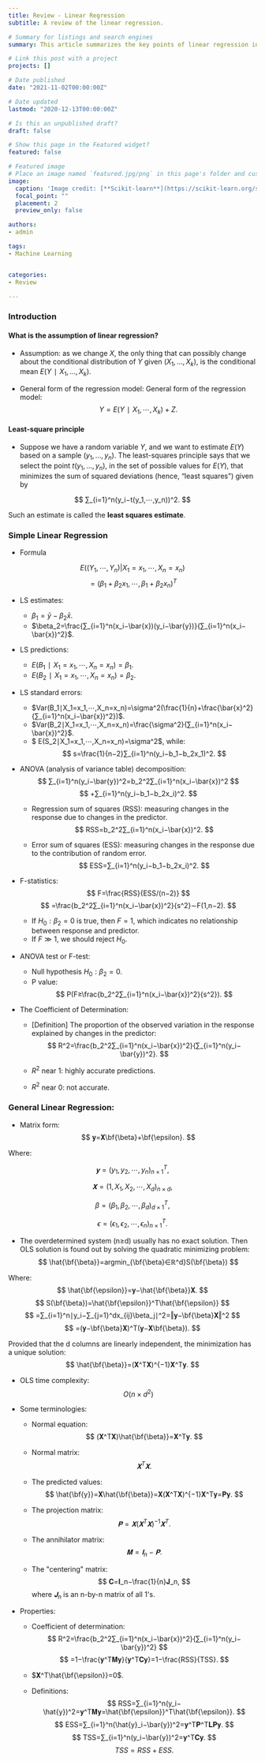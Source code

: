 ```yaml
---
title: Review - Linear Regression
subtitle: A review of the linear regression.

# Summary for listings and search engines
summary: This article summarizes the key points of linear regression including assumption, formulization and the model performance.

# Link this post with a project
projects: []

# Date published
date: "2021-11-02T00:00:00Z"

# Date updated
lastmod: "2020-12-13T00:00:00Z"

# Is this an unpublished draft?
draft: false

# Show this page in the Featured widget?
featured: false

# Featured image
# Place an image named `featured.jpg/png` in this page's folder and customize its options here.
image:
  caption: 'Image credit: [**Scikit-learn**](https://scikit-learn.org/stable/auto_examples/linear_model/plot_nnls.html#sphx-glr-auto-examples-linear-model-plot-nnls-py)'
  focal_point: ""
  placement: 2
  preview_only: false

authors:
- admin

tags:
- Machine Learning


categories:
- Review

---
```

### Introduction

#### What is the assumption of linear regression?

* Assumption: as we change $X$, the only thing that can possibly change about the conditional distribution of $Y$ given $(X_1, . . . , X_k)$, is the conditional mean $E(Y∣X_1, . . . , X_k)$. 

* General form of the regression model: General form of the regression model:
$$
  Y=E(Y∣X_1,⋯,X_k)+Z.
$$ 

#### Least-square principle

* Suppose we have a random variable $Y$, and we want to estimate $E(Y)$ based on a sample $(y_1, . . . , y_n)$. The least-squares principle says that we select the point $t(y_1, . . . , y_n)$, in the set of possible values for $E(Y)$, that minimizes the sum of squared  deviations (hence, “least squares”) given by 

$$
  ∑_{i=1}^n(y_i−t(y_1,⋯,y_n))^2. 
$$

Such an estimate is called the **least squares estimate**. 

### Simple Linear Regression

* Formula 

$$
  E((Y_1,\cdots,Y_n)|X_1=x_1, \cdots, X_n=x_n)
$$
$$
  =(\beta_1+\beta_2x_1, \cdots, \beta_1+\beta_2x_n )^T
$$

* LS estimates: 
  * $\beta_1=\bar{y}−\beta_2\bar{x}$.
  * $\beta_2=\frac{∑_{i=1}^n(x_i−\bar{x})(y_i−\bar{y})}{∑_{i=1}^n(x_i−\bar{x})^2}$.
 
* LS predictions: 
  * $E(B_1∣X_1=x_1,⋯,X_n=x_n)=\beta_1$.
  * $E(B_2∣X_1=x_1,⋯,X_n=x_n)=\beta_2$.
 
* LS standard errors: 
  * $Var(B_1∣X_1=x_1,⋯,X_n=x_n)=\sigma^2(\frac{1}{n}+\frac{\bar{x}^2}{∑_{i=1}^n(x_i−\bar{x})^2})$.
  * $Var(B_2∣X_1=x_1,⋯,X_n=x_n)=\frac{\sigma^2}{∑_{i=1}^n(x_i−\bar{x})^2}$.
  * $  E(S_2∣X_1=x_1,⋯,X_n=x_n)=\sigma^2$, while: 
$$
  s=\frac{1}{n−2}∑_{i=1}^n(y_i−b_1−b_2x_1)^2.
$$ 

* ANOVA (analysis of variance table) decomposition: 
$$
  ∑_{i=1}^n(y_i−\bar{y})^2=b_2^2∑_{i=1}^n(x_i−\bar{x})^2
$$
$$
  +∑_{i=1}^n(y_i−b_1−b_2x_i)^2.
$$
  * Regression sum of squares (RSS): measuring changes in the response due to changes in the predictor. 
$$
  RSS=b_2^2∑_{i=1}^n(x_i−\bar{x})^2.
$$ 

  * Error sum of squares (ESS): measuring changes in the response due to the contribution of random error. 
$$
  ESS=∑_{i=1}^n(y_i−b_1−b_2x_i)^2.
$$ 

* F-statistics: 
$$
  F=\frac{RSS}{ESS/(n−2)}
$$ 
$$
  =\frac{b_2^2∑_{i=1}^n(x_i−\bar{x})^2}{s^2}∼F(1,n−2).
$$

  * If $H_0: \beta_2=0$ is true, then $F=1$, which indicates no relationship between response and predictor. 
  * If $F≫1$, we should reject $H_0$. 

* ANOVA test or F-test: 
  * Null hypothesis $H_0:\beta_2=0$. 
  * P value: 
$$
  P(F≥\frac{b_2^2∑_{i=1}^n(x_i−\bar{x})^2}{s^2}).
$$ 

* The Coefficient of Determination: 
  * [Definition] The proportion of the observed variation in the response explained by changes in the predictor: 
$$
  R^2=\frac{b_2^2∑_{i=1}^n(x_i−\bar{x})^2}{∑_{i=1}^n(y_i−\bar{y})^2}.
$$ 

  * $R^2$ near 1: highly accurate predictions. 
  * $R^2$ near 0: not accurate. 

### General Linear Regression: 

* Matrix form: 
$$
  𝐲=𝐗\bf{\beta}+\bf{\epsilon}.
$$

Where: 

$$
  𝐲=(y_1, y_2, \cdots, y_n)_{n\times1}^T, 
$$

$$
  𝐗=(1, X_{1}, X_{2}, \cdots, X_{d})_{n\times d},
$$

$$
  \beta=(\beta_1, \beta_2, \cdots, \beta_d)_{d\times1}^T, 
$$

$$
  \epsilon=(\epsilon_1, \epsilon_2, \cdots, \epsilon_n)_{n\times1}^T.
$$ 

* The overdetermined system (n≥d) usually has no exact solution. Then OLS solution is found out by solving the quadratic minimizing problem: 
$$
  \hat{\bf{\beta}}=argmin_{\bf{\beta}∈ℝ^d}S(\bf{\beta})
$$

Where: 
$$
  \hat{\bf{\epsilon}}=𝐲−\hat{\bf{\beta}}𝐗.
$$ 
$$
  S(\bf{\beta})=\hat{\bf{\epsilon}}^T\hat{\bf{\epsilon}}
$$
$$
  =∑_{i=1}^n∣y_i−∑_{j=1}^dx_{ij}\beta_j∣^2=‖𝐲−\bf{\beta}𝐗‖^2
$$
$$
=(𝐲−\bf{\beta}𝐗)^T(𝐲−𝐗\bf{\beta}).
$$ 

Provided that the d columns are linearly independent, the minimization has a unique solution: 
$$
  \hat{\bf{\beta}}=(𝐗^T𝐗)^{−1}𝐗^T𝐲.
$$ 

* OLS time complexity: 
$$
  O(n×d^2)
$$ 

* Some terminologies: 
  * Normal equation: 
$$
  (𝐗^T𝐗)\hat{\bf{\beta}}=𝐗^T𝐲.
$$ 

  * Normal matrix: 
$$
  𝐗^T𝐗.
$$ 

  * The predicted values: 
$$
  \hat{\bf{y}}=𝐗\hat{\bf{\beta}}=𝐗(𝐗^T𝐗)^{−1}𝐗^T𝐲=𝐏𝐲.
$$ 

  * The projection matrix: 
$$
  𝐏=𝐗(𝐗^T𝐗)^{−1}𝐗^T.
$$ 

  * The annihilator matrix: 
$$
  𝐌=𝐈_n−𝐏.
$$ 

  * The "centering" matrix: 
$$
  𝐂=𝐈_n−\frac{1}{n}𝐉_n,
$$
where $𝐉_n$ is an n-by-n matrix of all $1$'s. 

* Properties: 
  * Coefficient of determination: 
$$
  R^2=\frac{b_2^2∑_{i=1}^n(x_i−\bar{x})^2}{∑_{i=1}^n(y_i−\bar{y})^2}
$$ 
$$
=1−\frac{𝐲^T𝐌𝐲}{𝐲^T𝐂𝐲}=1−\frac{RSS}{TSS}.
$$

  * $𝐗^T\hat{\bf{\epsilon}}=0$.

  * Definitions:
$$
  RSS=∑_{i=1}^n(y_i−\hat{y})^2=𝐲^T𝐌𝐲=\hat{\bf{\epsilon}}^T\hat{\bf{\epsilon}}.
$$ 
$$
  ESS=∑_{i=1}^n(\hat{y}_i−\bar{y})^2=𝐲^T𝐏^T𝐋𝐏𝐲.
$$ 
$$
  TSS=∑_{i=1}^n(y_i−\bar{y})^2=𝐲^T𝐂𝐲.
$$ 
$$
  TSS=RSS+ESS.
$$ 